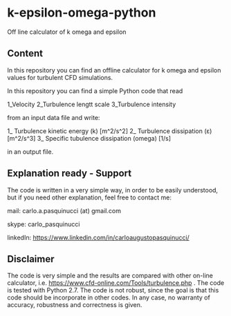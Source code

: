 # k-epsilon-omega-python
Off line calculator of k omega and epsilon

## Content  
In this repository you can find an offline calculator for k omega and epsilon values for turbulent CFD simulations.

In this repository you can find a simple Python code that read

1_Velocity
2_Turbulence lengtt scale
3_Turbulence intensity

from an input data file and write:

1_ Turbulence kinetic energy	(k) [m^2/s^2]
2_ Turbulence dissipation (ε) [m^2/s^3]
3_ Specific tubulence dissipation (omega) [1/s]

in an output file.

## Explanation ready - Support
The code is written in a very simple way, in order to be easily understood, but if you need other explanation, feel free to contact me:

mail: carlo.a.pasquinucci (at) gmail.com

skype: carlo_pasquinucci

linkedIn: https://www.linkedin.com/in/carloaugustopasquinucci/


## Disclaimer
The code is very simple and the results are compared with other on-line calculator, i.e. https://www.cfd-online.com/Tools/turbulence.php .
The code is tested with Python 2.7.
The code is not robust, since the goal is that this code should be incorporate in other codes.
In any case, no warranty of accuracy, robustness and correctness is given.
